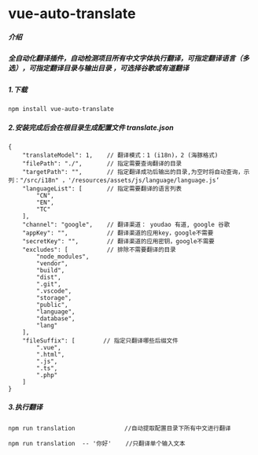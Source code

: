 # vue-auto-translate

##### 介绍
##### 全自动化翻译插件，自动检测项目所有中文字体执行翻译，可指定翻译语言（多选），可指定翻译目录与输出目录 ，可选择谷歌或有道翻译

##### 1.下载
```
npm install vue-auto-translate
```

##### 2.安装完成后会在根目录生成配置文件 translate.json
```
{
    "translateModel": 1,    // 翻译模式：1 (i18n)，2 (海豚格式)
    "filePath": "./",       // 指定需要查询翻译的目录
    "targetPath": "",       // 指定翻译成功后输出的目录,为空时将自动查询，示列："/src/i18n" ，'/resources/assets/js/language/language.js‘
    "languageList": [       // 指定需要翻译的语言列表
        "CN",
        "EN",
        "TC"
    ],
    "channel": "google",    // 翻译渠道： youdao 有道, google 谷歌
    "appKey": "",           // 翻译渠道的应用key，google不需要
    "secretKey": "",        // 翻译渠道的应用密钥，google不需要
    "excludes": [           // 排除不需要翻译的目录
        "node_modules",
        "vendor",
        "build",
        "dist",
        ".git",
        ".vscode",
        "storage",
        "public",
        "language",
        "database",
        "lang"
    ],
    "fileSuffix": [        // 指定只翻译哪些后缀文件
        ".vue",
        ".html",
        ".js",
        ".ts",
        ".php"
    ]
}
```

##### 3.执行翻译
```
npm run translation              //自动提取配置目录下所有中文进行翻译

npm run translation  -- '你好'    //只翻译单个输入文本
```

